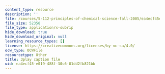 ```yaml
---
content_type: resource
description: ''
file: /courses/5-112-principles-of-chemical-science-fall-2005/ea4ecf45e019488f30c601dd2fb821bb_gb60YssaSmI.srt
file_size: 52358
file_type: application/x-subrip
hide_download: true
hide_download_original: null
learning_resource_types: []
license: https://creativecommons.org/licenses/by-nc-sa/4.0/
ocw_type: OCWFile
resourcetype: Other
title: 3play caption file
uid: ea4ecf45-e019-488f-30c6-01dd2fb821bb
---
```

